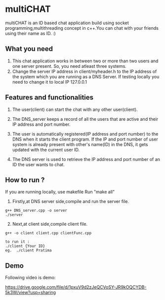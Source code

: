 
# multiCHAT

multiCHAT is an ID based chat application build using socket programming,multithreading concept in c++.You can chat with your friends using their name as ID. :)

## What you need

1. This chat application works in between two or more than two users and one server present. So, you need atleast three systems.
2. Change the server IP address in client/myheader.h to the IP address of the system which you are running as a DNS Server. If testing locally you need to change it to local IP 127.0.0.1

## Features and functionalities

1. The user(client) can start the chat with any other user(client).

2. The DNS_server keeps a record of all the users that are active and their IP address and port number.

3. The user is automatically registered(IP address and port number) to the DNS when it starts the client program. If the IP and port number of user system is already present with other's name(ID) in the DNS, it gets updated with the current user ID.

4. The DNS server is used to retrieve the IP address and port number of an ID the user wants to chat.



## How to run ?

If you are running locally, use makefile
Run "make all"
   1. Firstly,at DNS server side,compile and run the server file.

    g++ DNS_server.cpp -o server
    ./server

   2. Next,at client side,compile client file.

    g++ -o client client.cpp clientFunc.cpp

    to run it :
    ./client {Your ID}
    eg.  ./client Pratima
    


    
## Demo
Following video is demo:

https://drive.google.com/file/d/1pxuV9d2zJeQCVoSY-JR9kOQCYDB-5k3W/view?usp=sharing
